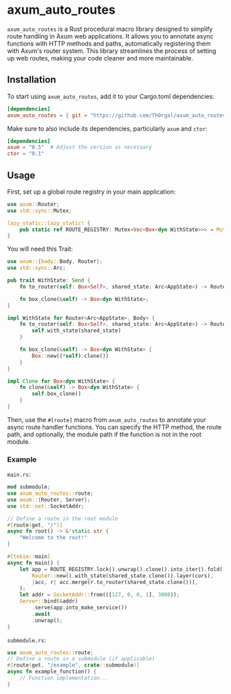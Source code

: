 # axum_auto_routes

`axum_auto_routes` is a Rust procedural macro library designed to simplify route handling in Axum web applications. It allows you to annotate async functions with HTTP methods and paths, automatically registering them with Axum's router system. This library streamlines the process of setting up web routes, making your code cleaner and more maintainable.

## Installation

To start using `axum_auto_routes`, add it to your Cargo.toml dependencies:

```toml
[dependencies]
axum_auto_routes = { git = "https://github.com/Th0rgal/axum_auto_routes" }
```

Make sure to also include its dependencies, particularly `axum` and `ctor`:

```toml
[dependencies]
axum = "0.5"  # Adjust the version as necessary
ctor = "0.1"
```

## Usage

First, set up a global route registry in your main application:

```rs
use axum::Router;
use std::sync::Mutex;

lazy_static::lazy_static! {
    pub static ref ROUTE_REGISTRY: Mutex<Vec<Box<dyn WithState>>> = Mutex::new(Vec::new());
}
```

You will need this Trait:
```rs
use axum::{body::Body, Router};
use std::sync::Arc;

pub trait WithState: Send {
    fn to_router(self: Box<Self>, shared_state: Arc<AppState>) -> Router;

    fn box_clone(&self) -> Box<dyn WithState>;
}

impl WithState for Router<Arc<AppState>, Body> {
    fn to_router(self: Box<Self>, shared_state: Arc<AppState>) -> Router {
        self.with_state(shared_state)
    }

    fn box_clone(&self) -> Box<dyn WithState> {
        Box::new((*self).clone())
    }
}

impl Clone for Box<dyn WithState> {
    fn clone(&self) -> Box<dyn WithState> {
        self.box_clone()
    }
}
```

Then, use the `#[route]` macro from `axum_auto_routes` to annotate your async route handler functions. You can specify the HTTP method, the route path, and optionally, the module path if the function is not in the root module.

### Example

`main.rs`:

```rs
mod submodule;
use axum_auto_routes::route;
use axum::{Router, Server};
use std::net::SocketAddr;

// Define a route in the root module
#[route(get, "/")]
async fn root() -> &'static str {
    "Welcome to the root!"
}

#[tokio::main]
async fn main() {
    let app = ROUTE_REGISTRY.lock().unwrap().clone().into_iter().fold(
        Router::new().with_state(shared_state.clone()).layer(cors),
        |acc, r| acc.merge(r.to_router(shared_state.clone())),
    );
    let addr = SocketAddr::from(([127, 0, 0, 1], 3000));
    Server::bind(&addr)
        .serve(app.into_make_service())
        .await
        .unwrap();
}
```

`submodule.rs`:

```rs
use axum_auto_routes::route;
// Define a route in a submodule (if applicable)
#[route(get, "/example", crate::submodule)]
async fn example_function() {
    // Function implementation...
}
```